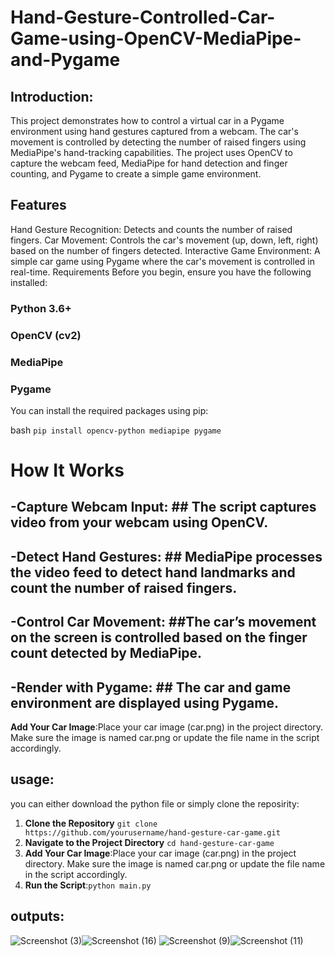 # Hand-Gesture-Controlled-Car-Game-using-OpenCV-MediaPipe-and-Pygame
## Introduction:
This project demonstrates how to control a virtual car in a Pygame environment using hand gestures captured from a webcam. The car's movement is controlled by detecting the number of raised fingers using MediaPipe's hand-tracking capabilities. The project uses OpenCV to capture the webcam feed, MediaPipe for hand detection and finger counting, and Pygame to create a simple game environment.

## Features
Hand Gesture Recognition: Detects and counts the number of raised fingers.
Car Movement: Controls the car's movement (up, down, left, right) based on the number of fingers detected.
Interactive Game Environment: A simple car game using Pygame where the car's movement is controlled in real-time.
Requirements
Before you begin, ensure you have the following installed:

### Python 3.6+  
### OpenCV (cv2)  
### MediaPipe  
### Pygame  



You can install the required packages using pip:

bash
`````pip install opencv-python mediapipe pygame`````


# How It Works
##  -Capture Webcam Input: ## The script captures video from your webcam using OpenCV.
##  -Detect Hand Gestures: ## MediaPipe processes the video feed to detect hand landmarks and count the number of raised fingers.
##  -Control Car Movement: ##The car’s movement on the screen is controlled based on the finger count detected by MediaPipe.
##  -Render with Pygame: ## The car and game environment are displayed using Pygame.
**Add Your Car Image**:Place your car image (car.png) in the project directory. Make sure the image is named car.png or update the file name in the script accordingly.

## usage:
 you can either download the python file or simply clone the reposirity:
1. **Clone the Repository** ```git clone https://github.com/yourusername/hand-gesture-car-game.git```
2. **Navigate to the Project Directory** ```cd hand-gesture-car-game```
3. **Add Your Car Image**:Place your car image (car.png) in the project directory. Make sure the image is named car.png or update the file name in the script accordingly.
4. **Run the Script**:```python main.py```

## outputs:
![Screenshot (3)](https://github.com/user-attachments/assets/9376a89e-ef4f-431b-9d4f-1974ccf65078)![Screenshot (16)](https://github.com/user-attachments/assets/4cf0d241-7372-4717-8ebd-59719383da39)
![Screenshot (9)](https://github.com/user-attachments/assets/a05df287-7669-45e2-a21f-68f268f6737a)![Screenshot (11)](https://github.com/user-attachments/assets/047c9da4-0a8a-49c6-bb81-e72595610769)






